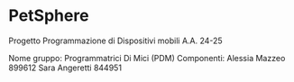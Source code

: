 # PetSphere
Progetto Programmazione di Dispositivi mobili A.A. 24-25

Nome gruppo: Programmatrici Di Mici (PDM)
Componenti:
Alessia Mazzeo 899612
Sara Angeretti 844951

